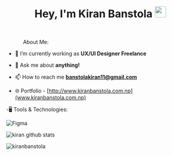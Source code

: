 
<h1 align="center">Hey, I'm Kiran Banstola <img src="https://raw.githubusercontent.com/MartinHeinz/MartinHeinz/master/wave.gif" width="30px"></h1>
<br>


 <img align=center, width=45px >About Me:

- 🌱 I’m currently working as **UX/UI Designer Freelance** 

- 💬 Ask me about **anything!**

- 📫 How to reach me **banstolakiran11@gmail.com**

- 🌐 Portfolio - [http://www.kiranbanstola.com.np](www.kiranbanstola.com.np)

-🖥️ Tools & Technologies:

![Figma](https://img.shields.io/badge/-Figma-000?style=flat-square&logo=Figma)


<!-- My Github Stats -->
<img  src="https://github-readme-stats.vercel.app/api?username=kiranbanstola&show_icons=true&theme=dark&icon_color=6392DF" alt="kiran github stats"/>


<p width="100%"><img align="center" src="https://github-readme-streak-stats.herokuapp.com/?user=kiranbanstola&theme=dark" alt="kiranbanstola" /></p>





<!-- 👋 Hi, I’m @kiranbanstola.
- 👀 I’m interested in UX Designing, Front-End Designing.
- 🌱 I’m currently learning Bachelor in Computer Science and Information Technology.
- 📫 Email: banstolakiran11@gmail.com


kiranbanstola/kiranbanstola is a ✨ special ✨ repository because its `README.md` (this file) appears on your GitHub profile.
You can click the Preview link to take a look at your changes.
-->
